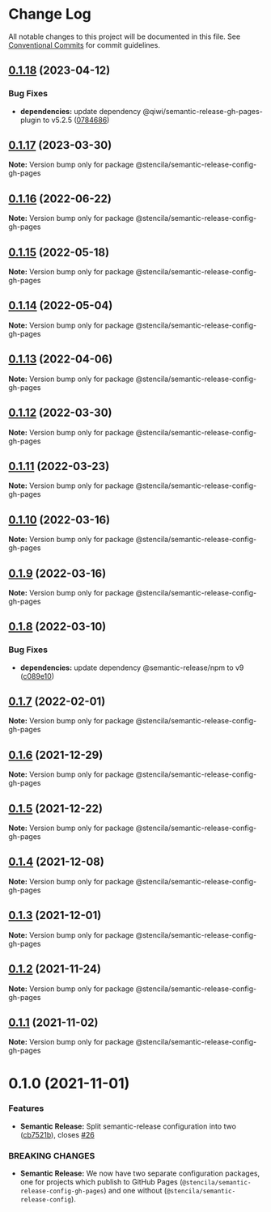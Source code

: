# Change Log

All notable changes to this project will be documented in this file.
See [Conventional Commits](https://conventionalcommits.org) for commit guidelines.

## [0.1.18](https://github.com/stencila/dev-config/compare/@stencila/semantic-release-config-gh-pages@0.1.17...@stencila/semantic-release-config-gh-pages@0.1.18) (2023-04-12)

### Bug Fixes

- **dependencies:** update dependency @qiwi/semantic-release-gh-pages-plugin to v5.2.5 ([0784686](https://github.com/stencila/dev-config/commit/0784686c7ac18327e42cfe88dd0e2a1d1cd0a410))

## [0.1.17](https://github.com/stencila/dev-config/compare/@stencila/semantic-release-config-gh-pages@0.1.16...@stencila/semantic-release-config-gh-pages@0.1.17) (2023-03-30)

**Note:** Version bump only for package @stencila/semantic-release-config-gh-pages

## [0.1.16](https://github.com/stencila/dev-config/compare/@stencila/semantic-release-config-gh-pages@0.1.15...@stencila/semantic-release-config-gh-pages@0.1.16) (2022-06-22)

**Note:** Version bump only for package @stencila/semantic-release-config-gh-pages

## [0.1.15](https://github.com/stencila/dev-config/compare/@stencila/semantic-release-config-gh-pages@0.1.14...@stencila/semantic-release-config-gh-pages@0.1.15) (2022-05-18)

**Note:** Version bump only for package @stencila/semantic-release-config-gh-pages

## [0.1.14](https://github.com/stencila/dev-config/compare/@stencila/semantic-release-config-gh-pages@0.1.13...@stencila/semantic-release-config-gh-pages@0.1.14) (2022-05-04)

**Note:** Version bump only for package @stencila/semantic-release-config-gh-pages

## [0.1.13](https://github.com/stencila/dev-config/compare/@stencila/semantic-release-config-gh-pages@0.1.12...@stencila/semantic-release-config-gh-pages@0.1.13) (2022-04-06)

**Note:** Version bump only for package @stencila/semantic-release-config-gh-pages

## [0.1.12](https://github.com/stencila/dev-config/compare/@stencila/semantic-release-config-gh-pages@0.1.11...@stencila/semantic-release-config-gh-pages@0.1.12) (2022-03-30)

**Note:** Version bump only for package @stencila/semantic-release-config-gh-pages

## [0.1.11](https://github.com/stencila/dev-config/compare/@stencila/semantic-release-config-gh-pages@0.1.10...@stencila/semantic-release-config-gh-pages@0.1.11) (2022-03-23)

**Note:** Version bump only for package @stencila/semantic-release-config-gh-pages

## [0.1.10](https://github.com/stencila/dev-config/compare/@stencila/semantic-release-config-gh-pages@0.1.9...@stencila/semantic-release-config-gh-pages@0.1.10) (2022-03-16)

**Note:** Version bump only for package @stencila/semantic-release-config-gh-pages

## [0.1.9](https://github.com/stencila/dev-config/compare/@stencila/semantic-release-config-gh-pages@0.1.8...@stencila/semantic-release-config-gh-pages@0.1.9) (2022-03-16)

**Note:** Version bump only for package @stencila/semantic-release-config-gh-pages

## [0.1.8](https://github.com/stencila/dev-config/compare/@stencila/semantic-release-config-gh-pages@0.1.7...@stencila/semantic-release-config-gh-pages@0.1.8) (2022-03-10)

### Bug Fixes

- **dependencies:** update dependency @semantic-release/npm to v9 ([c089e10](https://github.com/stencila/dev-config/commit/c089e10390f28dbd2d3bc93b6eed12fc03a7be1d))

## [0.1.7](https://github.com/stencila/dev-config/compare/@stencila/semantic-release-config-gh-pages@0.1.6...@stencila/semantic-release-config-gh-pages@0.1.7) (2022-02-01)

**Note:** Version bump only for package @stencila/semantic-release-config-gh-pages

## [0.1.6](https://github.com/stencila/dev-config/compare/@stencila/semantic-release-config-gh-pages@0.1.5...@stencila/semantic-release-config-gh-pages@0.1.6) (2021-12-29)

**Note:** Version bump only for package @stencila/semantic-release-config-gh-pages

## [0.1.5](https://github.com/stencila/dev-config/compare/@stencila/semantic-release-config-gh-pages@0.1.4...@stencila/semantic-release-config-gh-pages@0.1.5) (2021-12-22)

**Note:** Version bump only for package @stencila/semantic-release-config-gh-pages

## [0.1.4](https://github.com/stencila/dev-config/compare/@stencila/semantic-release-config-gh-pages@0.1.3...@stencila/semantic-release-config-gh-pages@0.1.4) (2021-12-08)

**Note:** Version bump only for package @stencila/semantic-release-config-gh-pages

## [0.1.3](https://github.com/stencila/dev-config/compare/@stencila/semantic-release-config-gh-pages@0.1.2...@stencila/semantic-release-config-gh-pages@0.1.3) (2021-12-01)

**Note:** Version bump only for package @stencila/semantic-release-config-gh-pages

## [0.1.2](https://github.com/stencila/dev-config/compare/@stencila/semantic-release-config-gh-pages@0.1.1...@stencila/semantic-release-config-gh-pages@0.1.2) (2021-11-24)

**Note:** Version bump only for package @stencila/semantic-release-config-gh-pages

## [0.1.1](https://github.com/stencila/dev-config/compare/@stencila/semantic-release-config-gh-pages@0.1.0...@stencila/semantic-release-config-gh-pages@0.1.1) (2021-11-02)

**Note:** Version bump only for package @stencila/semantic-release-config-gh-pages

# 0.1.0 (2021-11-01)

### Features

- **Semantic Release:** Split semantic-release configuration into two ([cb7521b](https://github.com/stencila/dev-config/commit/cb7521b73e15bda2ba39668feec256919e18f15c)), closes [#26](https://github.com/stencila/dev-config/issues/26)

### BREAKING CHANGES

- **Semantic Release:** We now have two separate configuration packages, one for
  projects which publish to GitHub Pages (`@stencila/semantic-release-config-gh-pages`)
  and one without (`@stencila/semantic-release-config`).
